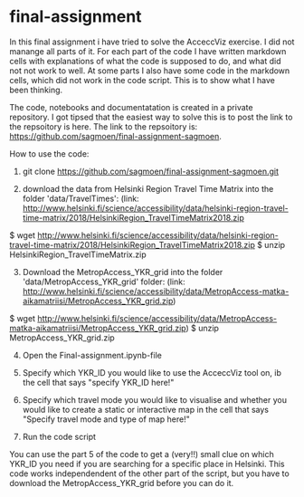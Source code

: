# final-assignment
In this final assignment i have tried to solve the AcceccViz exercise. I did not manange all parts of it. For each part of the code I have written markdown cells with explanations of what the code is supposed to do, and what did not not work to well. At some parts I also have some code in the markdown cells, which did not work in the code script. This is to show what I have been thinking.

The code, notebooks and documentatation is created in a private repository. I got tipsed that the easiest way to solve this is to post the link to the repsoitory is here. The link to the repsoitory is: https://github.com/sagmoen/final-assignment-sagmoen.

How to use the code:
1. git clone https://github.com/sagmoen/final-assignment-sagmoen.git

2. download the data from Helsinki Region Travel Time Matrix into the folder 'data/TravelTimes': (link: http://www.helsinki.fi/science/accessibility/data/helsinki-region-travel-time-matrix/2018/HelsinkiRegion_TravelTimeMatrix2018.zip

$ wget http://www.helsinki.fi/science/accessibility/data/helsinki-region-travel-time-matrix/2018/HelsinkiRegion_TravelTimeMatrix2018.zip 
$ unzip HelsinkiRegion_TravelTimeMatrix.zip

3. Download the MetropAccess_YKR_grid into the folder 'data/MetropAccess_YKR_grid' folder: (link: http://www.helsinki.fi/science/accessibility/data/MetropAccess-matka-aikamatriisi/MetropAccess_YKR_grid.zip)

$ wget http://www.helsinki.fi/science/accessibility/data/MetropAccess-matka-aikamatriisi/MetropAccess_YKR_grid.zip)
$ unzip MetropAccess_YKR_grid.zip

4. Open the Final-assignment.ipynb-file

5. Specify which YKR_ID you would like to use the AcceccViz tool on, ib the cell that says "specify YKR_ID here!"

6. Specify which travel mode you would like to visualise and whether you would like to create a static or interactive map in the cell that says "Specify travel mode and type of map here!"

7. Run the code script

You can use the part 5 of the code to get a (very!!) small clue on which YKR_ID you need if you are searching for a specific place in Helsinki. This code works independendent of the other part of the script, but you have to download the MetropAccess_YKR_grid before you can do it.
